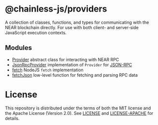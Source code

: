 # @chainless-js/providers

A collection of classes, functions, and types for communicating with the NEAR blockchain directly. For use with both client- and server-side JavaScript execution contexts.

## Modules

- [Provider](https://github.com/wulianapp/chainless-api-ts/blob/master/packages/providers/src/provider.ts) abstract class for interacting with NEAR RPC
- [JsonRpcProvider](https://github.com/wulianapp/chainless-api-ts/blob/master/packages/providers/src/json-rpc-provider.ts) implementation of `Provider` for [JSON-RPC](https://www.jsonrpc.org/)
- [fetch](https://github.com/wulianapp/chainless-api-ts/blob/master/packages/providers/src/fetch.ts) NodeJS `fetch` implementation
- [fetchJson](https://github.com/wulianapp/chainless-api-ts/blob/master/packages/providers/src/fetch_json.ts) low-level function for fetching and parsing RPC data

# License

This repository is distributed under the terms of both the MIT license and the Apache License (Version 2.0).
See [LICENSE](https://github.com/wulianapp/chainless-api-ts/blob/master/LICENSE) and [LICENSE-APACHE](https://github.com/wulianapp/chainless-api-ts/blob/master/LICENSE-APACHE) for details.
